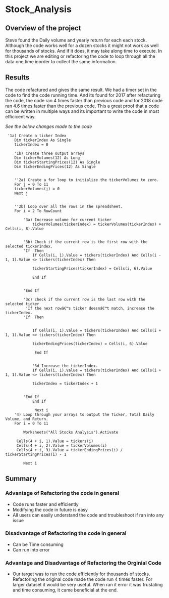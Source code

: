 # Stock_Analysis

## Overview of the project

Steve found the Daily volume and yearly return for each each stock. Although the code works well for a dozen stocks it might not work as well for thousands of stocks.
And if it does, it may take along time to execute. In this project we are editing or refactoring the code to loop through all the data one time inorder to collect the same information. 


## Results

The code refactured and gives the same result. We had a timer set in the code to find the code running time. And its found for 2017 after refacturing the code, the code ran 4 times faster than previous code and for 2018 code ran 4.6 times faster than the previous code. This a great proof that a code can be written in multiple ways and its important to write the code in most efficicent way.
  
  *See the below changes made to the code*
````
 '1a) Create a ticker Index
    Dim tickerIndex As Single
    tickerIndex = 0

    '1b) Create three output arrays
    Dim tickerVolumes(12) As Long
    Dim tickerStartingPrices(12) As Single
    Dim tickerEndingPrices(12) As Single
    
    
    ''2a) Create a for loop to initialize the tickerVolumes to zero.
    For j = 0 To 11
    tickerVolumes(j) = 0
    Next j
    
        
    ''2b) Loop over all the rows in the spreadsheet.
    For i = 2 To RowCount
    
        '3a) Increase volume for current ticker
            tickerVolumes(tickerIndex) = tickerVolumes(tickerIndex) + Cells(i, 8).Value
            
        
        '3b) Check if the current row is the first row with the selected tickerIndex.
        'If  Then
            If Cells(i, 1).Value = tickers(tickerIndex) And Cells(i - 1, 1).Value <> tickers(tickerIndex) Then
            
            tickerStartingPrices(tickerIndex) = Cells(i, 6).Value
            
            End If
            
            
        'End If
        
        '3c) check if the current row is the last row with the selected ticker
         'If the next rowâ€™s ticker doesnâ€™t match, increase the tickerIndex.
        'If  Then
        
            
            If Cells(i, 1).Value = tickers(tickerIndex) And Cells(i + 1, 1).Value <> tickers(tickerIndex) Then
        
            tickerEndingPrices(tickerIndex) = Cells(i, 6).Value
            
             End If
             

            '3d Increase the tickerIndex.
            If Cells(i, 1).Value = tickers(tickerIndex) And Cells(i + 1, 1).Value <> tickers(tickerIndex) Then
            
            tickerIndex = tickerIndex + 1
                
            
        'End If
            End If
                
             Next i
    '4) Loop through your arrays to output the Ticker, Total Daily Volume, and Return.
    For i = 0 To 11
        
        Worksheets("All Stocks Analysis").Activate
        
     Cells(4 + i, 1).Value = tickers(i)
     Cells(4 + i, 2).Value = tickerVolumes(i)
     Cells(4 + i, 3).Value = tickerEndingPrices(i) / tickerStartingPrices(i) - 1
     
        Next i
  ````      
        
## Summary
### Advantage of Refactoring the code in general 
 - Code runs  faster and efficiently 
 - Modifying the code in future is easy
 - All users can easily understand the code and troubleshoot if ran into any issue

### Disadvantage of Refactoring the code in general
 - Can be Time consuming 
 - Can run into error
### Advantage and Disadvantage of Refactoring the Orginial Code
- Our target was to run the code efficiently for thousands of stocks. Refactoring the original code made the code run 4 times faster. For larger dataset it would be very useful.  When ran it error it was frustating and time consuming, it came beneficial at the end. 
